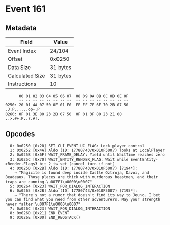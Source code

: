 # Event 161

## Metadata

| Field           | Value    |
|-----------------|----------|
| Event Index     | 24/104   |
| Offset          | 0x0250   |
| Data Size       | 31 bytes |
| Calculated Size | 31 bytes |
| Instructions    | 10       |

```
      00 01 02 03 04 05 06 07  08 09 0A 0B 0C 0D 0E 0F
      -- -- -- -- -- -- -- --  -- -- -- -- -- -- -- --
0250: 20 01 4A 07 50 0F 01 F0  FF FF 7F 6F 70 2B 07 50   .J.P......op+.P
0260: 0F 01 3E 80 23 2B 07 50  0F 01 3F 80 23 21 00     ..>.#+.P..?.#!. 
```

## Opcodes

```
  0: 0x0250 [0x20] SET_CLI_EVENT_UC_FLAG: Lock player control
  1: 0x0252 [0x4A] Aldo (ID: 17780743/0x010F5007) looks at LocalPlayer
  2: 0x025B [0x6F] WAIT_FRAME_DELAY: Yield until WaitTime reaches zero
  3: 0x025C [0x70] WAIT_ENTITY_RENDER_FLAG: Wait while EventEntity->Render.Flags3 bit 2 is set (cancel turn if not)
  4: 0x025D [0x2B] Aldo (ID: 17780743/0x010F5007) [7194*]:
    → "Magicite is found deep inside Castle Oztroja, Davoi, and Beadeaux. Those places are thick with murderous beastmen, and their traps are cunning.\u007F1\u0000\u0007"
  5: 0x0264 [0x23] WAIT_FOR_DIALOG_INTERACTION
  6: 0x0265 [0x2B] Aldo (ID: 17780743/0x010F5007) [7195*]:
    → "There's not a rumor that doesn't find its way to Jeuno. I bet you can find what you need from other adventurers. May your strength never falter!\u007F1\u0000\u0007"
  7: 0x026C [0x23] WAIT_FOR_DIALOG_INTERACTION
  8: 0x026D [0x21] END_EVENT
  9: 0x026E [0x00] END_REQSTACK()
```

